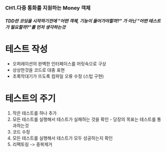 ### CH1.다중 통화를 지원하는 Money 객체

##### TDD란 코딩을 시작하기전에 "어떤 객체, 기능이 들어가야할까?" 가 아닌 "어떤 테스트가 필요할까?"를 먼저 생각하는것

# 테스트 작성
- 오퍼레이션의 완벽한 인터페이스를 머릿속으로 구상
- 상상한것을 코드로 대충 표현
- 초록막대기가 뜨도록 컴파일 오류 수정 (스텁 구현)


# 테스트의 주기
1. 작은 테스트를 하나 추가
2. 모든 테스트를 실행해서 테스트가 실패하는 것을 확인 - 당장의 목표는 테스트를 통과하는것
3. 코드 수정
4. 모든 테스트를 실행해서 테스트가 모두 성공하는지 확인
5. 리팩토링 -> 중복제거

